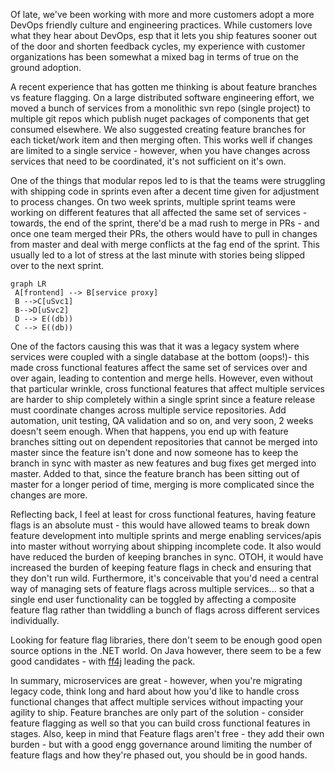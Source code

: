 <!--
PostId: 403654636707498568
Title    : Feature branches vs feature flags
Labels   : devops, microservices
Format	 : markdown
Published: true
filters: mermaid-filter.cmd
-->
Of late, we've been working with more and more customers adopt a more DevOps friendly culture and engineering practices.
While customers love what they hear about DevOps, esp that it lets you ship features sooner out of the door and shorten
feedback cycles, my experience with customer organizations has been somewhat a mixed bag in terms of true on the ground adoption.

A recent experience that has gotten me thinking is about feature branches vs feature flagging. On a large distributed
software engineering effort, we moved a bunch of services from a monolithic svn repo (single project) to multiple git
repos which publish nuget packages of components that get consumed elsewhere. We also suggested creating feature branches
for each ticket/work item and then merging often. This works well if changes are limited to a single service - however,
when you have changes across services that need to be coordinated, it's not sufficient on it's own.

One of the things that modular repos led to is that the teams were struggling with shipping code in sprints even after a decent time given for adjustment to process changes. On two week sprints, multiple sprint teams were working on different features that
all affected the same set of services - towards, the end of the sprint, there'd be a mad rush to merge in PRs -
and once one team merged their PRs, the others would have to pull in changes from master and deal with merge conflicts
at the fag end of the sprint. This usually led to a lot of stress at the last minute with stories being slipped
over to the next sprint.

```mermaid
graph LR
 A[frontend] --> B[service proxy]
 B -->C[uSvc1]
 B-->D[uSvc2]
 D --> E((db))
 C --> E((db))
```

One of the factors causing this was that it was a legacy system where services were coupled with a single database at the
bottom (oops!)- this made cross functional features affect the same set of services over and over again, leading to contention
and merge hells. However, even without that particular wrinkle, cross functional features that affect multiple services
are harder to ship completely within a single sprint since a feature release must coordinate changes across multiple service
repositories. Add automation, unit testing, QA validation and so on, and very soon, 2 weeks doesn't seem enough.
When that happens, you end up with feature branches sitting out on dependent repositories that cannot be
merged into master since the feature isn't done and now someone has to keep the branch in sync with master as new features
and bug fixes get merged into master. Added to that, since the feature branch has been sitting out of master for a longer
period of time, merging is more complicated since the changes are more.

Reflecting back, I feel at least for cross functional features, having feature flags is an absolute must - this would
have allowed teams to break down feature development into multiple sprints and merge enabling services/apis into master
without worrying about shipping incomplete code. It also would have reduced the burden of keeping branches in sync. OTOH,
it would have increased the burden of keeping feature flags in check and ensuring that they don't run wild. Furthermore,
it's conceivable that you'd need a central way of managing sets of feature flags across multiple services... so that a single
end user functionality can be toggled by affecting a composite feature flag rather than twiddling a bunch of flags across
different services individually.

Looking for feature flag libraries, there don't seem to be enough good open source options in the .NET world. On Java
however, there seem to be a few good candidates - with  [ff4j](http://ff4j.org/) leading the pack.

In summary, microservices are great - however, when you're migrating legacy code, think long and hard about how you'd like
to handle cross functional changes that affect multiple services without impacting your agility to ship. Feature branches
are only part of the solution - consider feature flagging as well so that you can build cross functional features in stages.
Also, keep in mind that Feature flags aren't free - they add their own burden - but with a good engg governance around
limiting the number of feature flags and how they're phased out, you should be in good hands.
